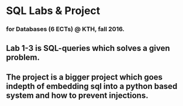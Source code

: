 # SQL Labs & Project
### for Databases (6 ECTs) @ KTH, fall 2016. 

## Lab 1-3 is SQL-queries which solves a given problem.

## The project is a bigger project which goes indepth of embedding sql into a python based system and how to prevent injections.
